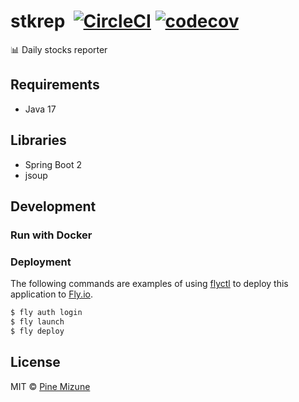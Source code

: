 # stkrep &nbsp;[![CircleCI](https://circleci.com/gh/pine/stkrep/tree/main.svg?style=shield)](https://circleci.com/gh/pine/stkrep/tree/main) [![codecov](https://codecov.io/gh/pine/stkrep/branch/main/graph/badge.svg)](https://codecov.io/gh/pine/stkrep)

:bar_chart: Daily stocks reporter

## Requirements
- Java 17

## Libraries
- Spring Boot 2
- jsoup

## Development
### Run with Docker



### Deployment
The following commands are examples of using [flyctl](https://fly.io/docs/hands-on/install-flyctl/) to deploy this application to [Fly.io](https://fly.io/).

```sh
$ fly auth login
$ fly launch
$ fly deploy
```

## License

MIT &copy; [Pine Mizune](https://profile.pine.moe/)
